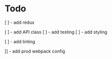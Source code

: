 # Todo
[ ] - add redux 

[ ] - add API class
[ ] - add testing
[ ] - add styling

[ ] - add linting

[] - add prod webpack config